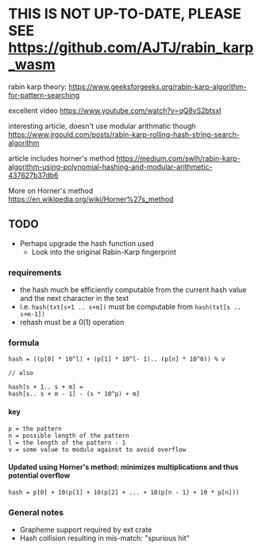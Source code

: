 # THIS IS NOT UP-TO-DATE, PLEASE SEE https://github.com/AJTJ/rabin_karp_wasm

rabin karp theory:
https://www.geeksforgeeks.org/rabin-karp-algorithm-for-pattern-searching

excellent video
https://www.youtube.com/watch?v=qQ8vS2btsxI

interesting article, doesn't use modular arithmatic though
https://www.jrgould.com/posts/rabin-karp-rolling-hash-string-search-algorithm

article includes horner's method
https://medium.com/swlh/rabin-karp-algorithm-using-polynomial-hashing-and-modular-arithmetic-437627b37db6

More on Horner's method
https://en.wikipedia.org/wiki/Horner%27s_method

## TODO
- Perhaps upgrade the hash function used
  - Look into the original Rabin-Karp fingerprint

### requirements
- the hash much be efficiently computable from the current hash value and the next character in the text
- i.e.
`hash(txt[s+1 .. s+m])` 
must be computable from 
`hash(txt[s .. s+m-1])`
- rehash must be a 0(1) operation

### formula
```
hash = ((p[0] * 10^l) + (p[1] * 10^l- 1).. (p[n] * 10^0)) % v

// also

hash[s + 1.. s + m] = 
hash[s.. s + m - 1] - (s * 10^p) + m] 
```
#### key
```
p = the pattern
n = possible length of the pattern
l = the length of the pattern - 1
v = some value to modulo against to avoid overflow
```

#### Updated using Horner's method: minimizes multiplications and thus potential overflow

```
hash = p[0] + 10(p[1] + 10(p[2] + ... + 10(p[n - 1] + 10 * p[n]))
```

### General notes
- Grapheme support required by ext crate
- Hash collision resulting in mis-match: "spurious hit"